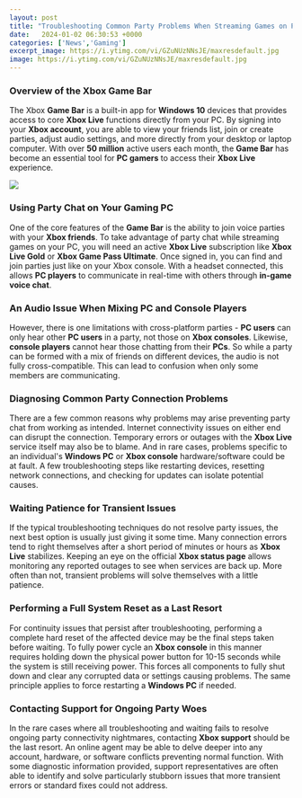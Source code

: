 ```yaml
---
layout: post
title: "Troubleshooting Common Party Problems When Streaming Games on PC"
date:   2024-01-02 06:30:53 +0000
categories: ['News','Gaming']
excerpt_image: https://i.ytimg.com/vi/GZuNUzNNsJE/maxresdefault.jpg
image: https://i.ytimg.com/vi/GZuNUzNNsJE/maxresdefault.jpg
---
```


### Overview of the Xbox Game Bar
The Xbox **Game Bar** is a built-in app for **Windows 10** devices that provides access to core **Xbox Live** functions directly from your PC. By signing into your **Xbox account**, you are able to view your friends list, join or create parties, adjust audio settings, and more directly from your desktop or laptop computer. With over **50 million** active users each month, the **Game Bar** has become an essential tool for **PC gamers** to access their **Xbox Live** experience.

![](https://i.ytimg.com/vi/GZuNUzNNsJE/maxresdefault.jpg)
### Using Party Chat on Your Gaming PC  
One of the core features of the **Game Bar** is the ability to join voice parties with your **Xbox friends**. To take advantage of party chat while streaming games on your PC, you will need an active **Xbox Live** subscription like **Xbox Live Gold** or **Xbox Game Pass Ultimate**. Once signed in, you can find and join parties just like on your Xbox console. With a headset connected, this allows **PC players** to communicate in real-time with others through **in-game voice chat**.
### An Audio Issue When Mixing PC and Console Players
However, there is one limitations with cross-platform parties - **PC users** can only hear other **PC users** in a party, not those on **Xbox consoles**. Likewise, **console players** cannot hear those chatting from their **PCs**. So while a party can be formed with a mix of friends on different devices, the audio is not fully cross-compatible. This can lead to confusion when only some members are communicating.
### Diagnosing Common Party Connection Problems
There are a few common reasons why problems may arise preventing party chat from working as intended. Internet connectivity issues on either end can disrupt the connection. Temporary errors or outages with the **Xbox Live** service itself may also be to blame. And in rare cases, problems specific to an individual's **Windows PC** or **Xbox console** hardware/software could be at fault. A few troubleshooting steps like restarting devices, resetting network connections, and checking for updates can isolate potential causes.
### Waiting Patience for Transient Issues  
If the typical troubleshooting techniques do not resolve party issues, the next best option is usually just giving it some time. Many connection errors tend to right themselves after a short period of minutes or hours as **Xbox Live** stabilizes. Keeping an eye on the official **Xbox status page** allows monitoring any reported outages to see when services are back up. More often than not, transient problems will solve themselves with a little patience. 
### Performing a Full System Reset as a Last Resort
For continuity issues that persist after troubleshooting, performing a complete hard reset of the affected device may be the final steps taken before waiting. To fully power cycle an **Xbox console** in this manner requires holding down the physical power button for 10-15 seconds while the system is still receiving power. This forces all components to fully shut down and clear any corrupted data or settings causing problems. The same principle applies to force restarting a **Windows PC** if needed.
### Contacting Support for Ongoing Party Woes
In the rare cases where all troubleshooting and waiting fails to resolve ongoing party connectivity nightmares, contacting **Xbox support** should be the last resort. An online agent may be able to delve deeper into any account, hardware, or software conflicts preventing normal function. With some diagnostic information provided, support representatives are often able to identify and solve particularly stubborn issues that more transient errors or standard fixes could not address.
